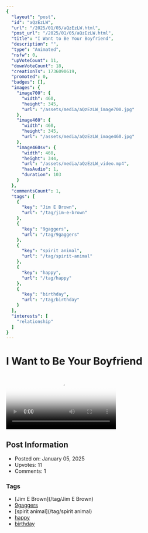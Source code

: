 ```yaml
---
{
  "layout": "post",
  "id": "aQzEzLW",
  "url": "/2025/01/05/aQzEzLW.html",
  "post_url": "/2025/01/05/aQzEzLW.html",
  "title": "I Want to Be Your Boyfriend",
  "description": "",
  "type": "Animated",
  "nsfw": 0,
  "upVoteCount": 11,
  "downVoteCount": 18,
  "creationTs": 1736090619,
  "promoted": 0,
  "badges": [],
  "images": {
    "image700": {
      "width": 460,
      "height": 345,
      "url": "/assets/media/aQzEzLW_image700.jpg"
    },
    "image460": {
      "width": 460,
      "height": 345,
      "url": "/assets/media/aQzEzLW_image460.jpg"
    },
    "image460sv": {
      "width": 460,
      "height": 344,
      "url": "/assets/media/aQzEzLW_video.mp4",
      "hasAudio": 1,
      "duration": 103
    }
  },
  "commentsCount": 1,
  "tags": [
    {
      "key": "Jim E Brown",
      "url": "/tag/jim-e-brown"
    },
    {
      "key": "9gaggers",
      "url": "/tag/9gaggers"
    },
    {
      "key": "spirit animal",
      "url": "/tag/spirit-animal"
    },
    {
      "key": "happy",
      "url": "/tag/happy"
    },
    {
      "key": "birthday",
      "url": "/tag/birthday"
    }
  ],
  "interests": [
    "relationship"
  ]
}
---
```


# I Want to Be Your Boyfriend

<video controls playsinline loop poster="/assets/media/aQzEzLW_image460.jpg">
  <source src="/assets/media/aQzEzLW_video.mp4" type="video/mp4">
  Your browser does not support the video tag.
</video>

## Post Information

- Posted on: January 05, 2025
- Upvotes: 11
- Comments: 1

### Tags

- [Jim E Brown](/tag/Jim E Brown)
- [9gaggers](/tag/9gaggers)
- [spirit animal](/tag/spirit animal)
- [happy](/tag/happy)
- [birthday](/tag/birthday)
